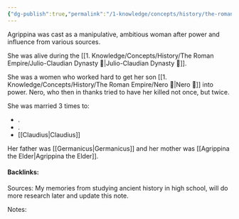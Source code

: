 ```yaml
---
{"dg-publish":true,"permalink":"/1-knowledge/concepts/history/the-roman-empire/agrippina-agrippina-the-younger/","created":"2025-08-25T18:21:06.595+10:00","updated":"2025-08-25T18:33:15.022+10:00"}
---
```


Agrippina was cast as a manipulative, ambitious woman after power and influence from various sources. 

She was alive during the [[1. Knowledge/Concepts/History/The Roman Empire/Julio-Claudian Dynasty 🌱\|Julio-Claudian Dynasty 🌱]].

She was a women who worked hard to get her son [[1. Knowledge/Concepts/History/The Roman Empire/Nero 🌱\|Nero 🌱]] into power. Nero, who then in thanks tried to have her killed not once, but twice. 

She was married 3 times to: 
- .
- .
- [[Claudius\|Claudius]]

Her father was [[Germanicus\|Germanicus]] and her mother was [[Agrippina the Elder\|Agrippina the Elder]].

#### Backlinks:
Sources:
My memories from studying ancient history in high school, will do more research later and update this note.

Notes:
